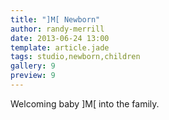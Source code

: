 ```yaml
---
title: "]M[ Newborn"
author: randy-merrill
date: 2013-06-24 13:00
template: article.jade
tags: studio,newborn,children
gallery: 9
preview: 9
---
```


Welcoming baby ]M[ into the family.
